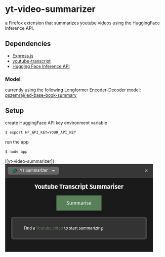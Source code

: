 # yt-video-summarizer

a Firefox extension that summarizes youtube videos using the HuggingFace Inference API.

## Dependencies

* [Express.js](https://expressjs.com/)
* [youtube-transcript](https://www.npmjs.com/package/youtube-transcript?activeTab=readme)
* [Hugging Face Inference API](https://huggingface.co/docs/api-inference/index)

### Model

currently using the following Longformer Encoder-Decoder model: [pszemraj/led-base-book-summary](https://huggingface.co/pszemraj/led-base-book-summary)

## Setup

create HuggingFace API key environment variable
```bash
$ export HF_API_KEY=YOUR_API_KEY
```

run the app
```bash
$ node app
```

![yt-video-summarizer](![alt text](https://github.com/zvoverman/yt-video-summarizer/blob/main/image.png?raw=true)
